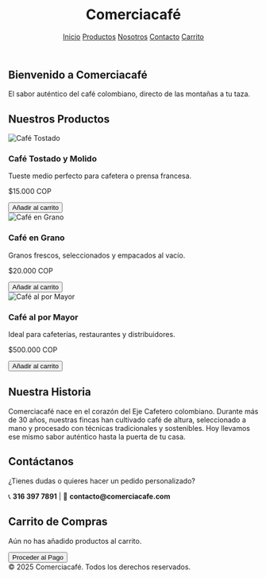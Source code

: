 <!DOCTYPE html>
<html lang="es">
<head>
  <meta charset="UTF-8" />
  <meta name="viewport" content="width=device-width, initial-scale=1.0"/>
  <title>Comerciacafé - Tu tienda de café colombiano</title>
  <script src="https://cdn.tailwindcss.com"></script>
</head>
<body class="bg-gray-50 text-gray-800 font-sans">

  <!-- Navbar -->
  <header class="bg-[#5C4033] p-4 text-white flex justify-between items-center shadow-md">
    <h1 class="text-2xl font-bold">Comerciacafé</h1>
    <nav class="space-x-4">
      <a href="#inicio" class="hover:underline">Inicio</a>
      <a href="#productos" class="hover:underline">Productos</a>
      <a href="#nosotros" class="hover:underline">Nosotros</a>
      <a href="#contacto" class="hover:underline">Contacto</a>
      <a href="#carrito" class="hover:underline">Carrito</a>
    </nav>
  </header>

  <!-- INICIO -->
  <section id="inicio" class="bg-cover bg-center h-[60vh] flex items-center justify-center text-center text-white" style="background-image: url('https://images.unsplash.com/photo-1509042239860-f550ce710b93');">
    <div class="bg-black bg-opacity-50 p-6 rounded-lg">
      <h2 class="text-4xl font-bold mb-4">Bienvenido a Comerciacafé</h2>
      <p class="text-xl">El sabor auténtico del café colombiano, directo de las montañas a tu taza.</p>
    </div>
  </section>

  <!-- PRODUCTOS -->
  <section id="productos" class="p-10">
    <h2 class="text-3xl font-bold text-center mb-8">Nuestros Productos</h2>
    <div class="grid grid-cols-1 md:grid-cols-3 gap-6">
      <!-- Producto 1 -->
      <div class="bg-white shadow-md rounded-lg p-4 text-center">
        <img src="https://images.unsplash.com/photo-1605478906336-530b9481b6f4" alt="Café Tostado" class="w-full h-40 object-cover rounded mb-4">
        <h3 class="text-xl font-semibold">Café Tostado y Molido</h3>
        <p class="text-gray-600 mt-2">Tueste medio perfecto para cafetera o prensa francesa.</p>
        <p class="text-lg font-bold mt-2">$15.000 COP</p>
        <button onclick="addToCart('Café Tostado y Molido', 15000)" class="mt-3 bg-[#5C4033] text-white px-4 py-2 rounded hover:bg-[#4b3321]">Añadir al carrito</button>
      </div>
      <!-- Producto 2 -->
      <div class="bg-white shadow-md rounded-lg p-4 text-center">
        <img src="https://images.unsplash.com/photo-1509042239860-f550ce710b93" alt="Café en Grano" class="w-full h-40 object-cover rounded mb-4">
        <h3 class="text-xl font-semibold">Café en Grano</h3>
        <p class="text-gray-600 mt-2">Granos frescos, seleccionados y empacados al vacío.</p>
        <p class="text-lg font-bold mt-2">$20.000 COP</p>
        <button onclick="addToCart('Café en Grano', 20000)" class="mt-3 bg-[#5C4033] text-white px-4 py-2 rounded hover:bg-[#4b3321]">Añadir al carrito</button>
      </div>
      <!-- Producto 3 -->
      <div class="bg-white shadow-md rounded-lg p-4 text-center">
        <img src="https://images.unsplash.com/photo-1564939558297-529eda6b7b17" alt="Café al por Mayor" class="w-full h-40 object-cover rounded mb-4">
        <h3 class="text-xl font-semibold">Café al por Mayor</h3>
        <p class="text-gray-600 mt-2">Ideal para cafeterías, restaurantes y distribuidores.</p>
        <p class="text-lg font-bold mt-2">$500.000 COP</p>
        <button onclick="addToCart('Café al por Mayor', 500000)" class="mt-3 bg-[#5C4033] text-white px-4 py-2 rounded hover:bg-[#4b3321]">Añadir al carrito</button>
      </div>
    </div>
  </section>

  <!-- NOSOTROS -->
  <section id="nosotros" class="bg-gray-100 p-10 text-center">
    <h2 class="text-3xl font-bold mb-4">Nuestra Historia</h2>
    <p class="max-w-3xl mx-auto text-lg text-gray-700">
      Comerciacafé nace en el corazón del Eje Cafetero colombiano. Durante más de 30 años, nuestras fincas han cultivado café de altura, seleccionado a mano y procesado con técnicas tradicionales y sostenibles. Hoy llevamos ese mismo sabor auténtico hasta la puerta de tu casa.
    </p>
  </section>

  <!-- CONTACTO -->
  <section id="contacto" class="p-10 text-center">
    <h2 class="text-3xl font-bold mb-4">Contáctanos</h2>
    <p class="text-lg">¿Tienes dudas o quieres hacer un pedido personalizado?</p>
    <p class="mt-2">📞 <strong>316 397 7891</strong> | 📧 <strong>contacto@comerciacafe.com</strong></p>
  </section>

  <!-- CARRITO -->
  <section id="carrito" class="bg-gray-100 p-10 text-center">
    <h2 class="text-3xl font-bold mb-6">Carrito de Compras</h2>
    <div id="cart-items" class="text-left max-w-xl mx-auto bg-white shadow-md rounded p-4">
      <p>Aún no has añadido productos al carrito.</p>
    </div>
    <button onclick="alert('La opción de pago estará disponible pronto.')" class="mt-4 bg-[#5C4033] text-white px-6 py-2 rounded hover:bg-[#4b3321]">Proceder al Pago</button>
  </section>

  <!-- FOOTER -->
  <footer class="bg-[#5C4033] text-white text-center p-4 mt-10">
    &copy; 2025 Comerciacafé. Todos los derechos reservados.
  </footer>

  <!-- SCRIPT DE CARRITO -->
  <script>
    let cart = [];

    function addToCart(productName, price) {
      cart.push({ productName, price });
      updateCart();
    }

    function updateCart() {
      const container = document.getElementById('cart-items');
      container.innerHTML = '';
      if (cart.length === 0) {
        container.innerHTML = '<p>Aún no has añadido productos al carrito.</p>';
        return;
      }
      let total = 0;
      cart.forEach(item => {
        total += item.price;
        const row = document.createElement('div');
        row.classList.add('flex', 'justify-between', 'border-b', 'py-2');
        row.innerHTML = `<span>${item.productName}</span><span>$${item.price.toLocaleString()} COP</span>`;
        container.appendChild(row);
      });
      const totalRow = document.createElement('div');
      totalRow.classList.add('mt-4', 'font-bold', 'text-right');
      totalRow.textContent = `Total: $${total.toLocaleString()} COP`;
      container.appendChild(totalRow);
    }
  </script>

</body>
</html>
<!-- SCRIPT DE CARRITO MEJORADO -->
<script>
  let cart = [];
  const exchangeRates = { USD: 0.00026, EUR: 0.00024, COP: 1 };

  function addToCart(productName, price) {
    const existing = cart.find(item => item.productName === productName);
    if (existing) {
      existing.quantity += 1;
    } else {
      cart.push({ productName, price, quantity: 1 });
    }
    updateCart();
  }

  function updateCart() {
    const container = document.getElementById('cart-items');
    const currency = document.getElementById('currency').value;
    const rate = exchangeRates[currency];
    container.innerHTML = '';

    if (cart.length === 0) {
      container.innerHTML = '<p>Aún no has añadido productos al carrito.</p>';
      return;
    }

    let total = 0;
    cart.forEach(item => {
      const convertedPrice = item.price * rate * item.quantity;
      total += convertedPrice;

      const row = document.createElement('div');
      row.classList.add('flex', 'justify-between', 'border-b', 'py-2');
      row.innerHTML = `
        <span>${item.productName} x${item.quantity}</span>
        <span>${convertedPrice.toFixed(2)} ${currency}</span>
      `;
      container.appendChild(row);
    });

    const totalRow = document.createElement('div');
    totalRow.classList.add('mt-4', 'font-bold', 'text-right');
    totalRow.textContent = `Total: ${total.toFixed(2)} ${currency}`;
    container.appendChild(totalRow);
  }

  document.getElementById('currency').addEventListener('change', updateCart);
</script>
